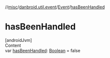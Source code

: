 //[misc](../../index.md)/[danbroid.util.event](../index.md)/[Event](index.md)/[hasBeenHandled](has-been-handled.md)



# hasBeenHandled  
[androidJvm]  
Content  
var [hasBeenHandled](has-been-handled.md): [Boolean](https://kotlinlang.org/api/latest/jvm/stdlib/kotlin/-boolean/index.html) = false  



